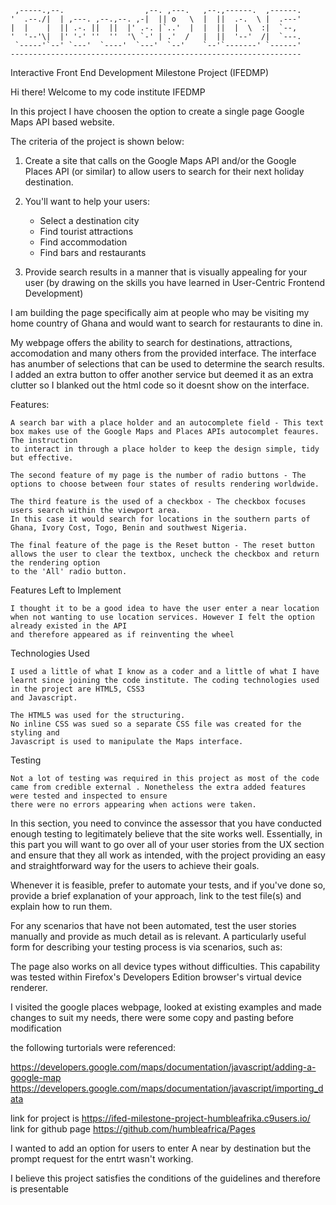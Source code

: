      ,-----.,--.                  ,--. ,---.   ,--.,------.  ,------.
    '  .--./|  | ,---. ,--.,--. ,-|  || o   \  |  ||  .-.  \ |  .---'
    |  |    |  || .-. ||  ||  |' .-. |`..'  |  |  ||  |  \  :|  `--, 
    '  '--'\|  |' '-' ''  ''  '\ `-' | .'  /   |  ||  '--'  /|  `---.
     `-----'`--' `---'  `----'  `---'  `--'    `--'`-------' `------'
    ----------------------------------------------------------------- 

Interactive Front End Development Milestone Project (IFEDMP)

Hi there! Welcome to my code institute IFEDMP

In this project I have choosen the option to create a single page Google Maps API based website.

The criteria of the project is shown below:

1. Create a site that calls on the Google Maps API and/or the Google Places API (or similar) to allow users to search for their next holiday destination. 
2. You'll want to help your users:
        
      - Select a destination city
      - Find tourist attractions
      - Find accommodation
      - Find bars and restaurants

3. Provide search results in a manner that is visually appealing for your user (by drawing on the skills you have learned in User-Centric Frontend Development)


I am building the page specifically aim at people who may be visiting my home country of Ghana and would want to search for restaurants to dine in.

My webpage offers the ability to search for destinations, attractions, accomodation and many others from the provided interface. 
The interface has anumber of selections that can be used to determine the search results. I added an extra button to offer another service but 
deemed it as an extra clutter so I blanked out the html code so it doesnt show on the interface.

Features:

    A search bar with a place holder and an autocomplete field - This text box makes use of the Google Maps and Places APIs autocomplet feaures. The instruction
    to interact in through a place holder to keep the design simple, tidy but effective.

    The second feature of my page is the number of radio buttons - The options to choose between four states of results rendering worldwide.

    The third feature is the used of a checkbox - The checkbox focuses users search within the viewport area. 
    In this case it would search for locations in the southern parts of Ghana, Ivory Cost, Togo, Benin and southwest Nigeria.

    The final feature of the page is the Reset button - The reset button allows the user to clear the textbox, uncheck the checkbox and return the rendering option
    to the 'All' radio button.


Features Left to Implement

    I thought it to be a good idea to have the user enter a near location when not wanting to use location services. However I felt the option already existed in the API
    and therefore appeared as if reinventing the wheel

Technologies Used

    I used a little of what I know as a coder and a little of what I have learnt since joining the code institute. The coding technologies used in the project are HTML5, CSS3 
    and Javascript.
    
    The HTML5 was used for the structuring. 
    No inline CSS was sued so a separate CSS file was created for the styling and
    Javascript is used to manipulate the Maps interface.

Testing
    
    Not a lot of testing was required in this project as most of the code came from credible external . Nonetheless the extra added features were tested and inspected to ensure
    there were no errors appearing when actions were taken.
    

In this section, you need to convince the assessor that you have conducted enough testing to legitimately believe that the site works well. Essentially, in this part you will want to go over all of your user stories from the UX section and ensure that they all work as intended, with the project providing an easy and straightforward way for the users to achieve their goals.

Whenever it is feasible, prefer to automate your tests, and if you've done so, provide a brief explanation of your approach, link to the test file(s) and explain how to run them.

For any scenarios that have not been automated, test the user stories manually and provide as much detail as is relevant. A particularly useful form for describing your testing process is via scenarios, such as:

The page also works on all device types without difficulties. This capability was tested within Firefox's Developers Edition browser's virtual device renderer.

I visited the google places webpage, looked at existing examples and made changes to suit my needs, there were some copy and pasting before modification

the following turtorials were referenced:

https://developers.google.com/maps/documentation/javascript/adding-a-google-map
https://developers.google.com/maps/documentation/javascript/importing_data


link for project is https://ifed-milestone-project-humbleafrika.c9users.io/
link for github page https://github.com/humbleafrica/Pages

I wanted to add an option for users to enter A near by destination but the prompt request for the entrt wasn't working.

I believe this project satisfies the conditions of the guidelines and therefore is presentable
